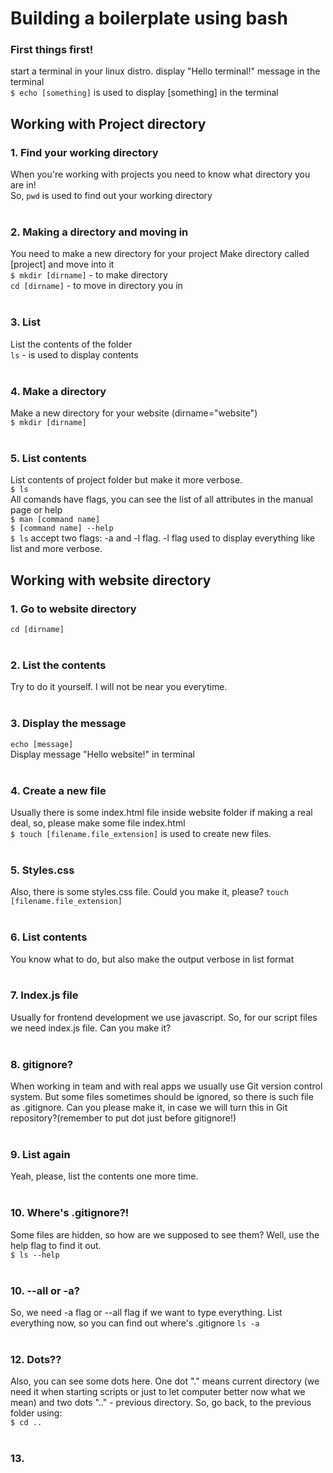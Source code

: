 <h1>Building a boilerplate using bash</h1>

<h3>First things first!</h3>
start a terminal in your linux distro.
display "Hello terminal!" message in the terminal
<br>
<code>$ echo [something]</code> is used to display [something] in the terminal 


<h2>Working with Project directory</h2>
<h3>1. Find your working directory</h3>
When you're working with projects you need to know what directory you are in!
<br>
So, <code>pwd</code> is used to find out your working directory
<br><br>
<h3>2. Making a directory and moving in</h3>
You need to make a new directory for your project
Make directory called [project] and move into it
<br>
<code>$ mkdir [dirname]</code> - to make directory
<br>
<code>cd [dirname]</code> - to move in directory you in 
<br><br>

<h3>3. List</h3>
List the contents of the folder
<br>
<code>ls</code> - is used to display contents
<br><br>

<h3>4. Make a directory</h3>
Make a new directory for your website (dirname="website")
<br>
<code>$ mkdir [dirname]</code> 
<br><br>

<h3>5. List contents</h3>
List contents of project folder but make it more verbose.
<br>
<code>$ ls</code>
<br>
All comands have flags, you can see the list of all
attributes in the manual page or help
<br>
<code>$ man [command name]</code>
<br>
<code>$ [command name] --help</code>
<br>
<code>$ ls</code> accept two flags: -a and -l flag. -l flag used to display everything like list and more verbose. 
<br>


<h2>Working with website directory</h2>
<h3>1. Go to website directory</h3>
<code>cd [dirname]</code>
<br><br>
<h3>2. List the contents</h3>
Try to do it yourself. I will not be near you everytime.
<br><br>
<h3>3. Display the message</h3>
<code>echo [message]</code> 
<br> Display message "Hello website!" in terminal
<br><br>
<h3>4. Create a new file</h3>
Usually there is some index.html file inside website folder if making a real deal, so, please make some file
index.html <br>
<code>$ touch [filename.file_extension]</code> is used to create new files.
<br><br>
<h3>5. Styles.css</h3>
Also, there is some styles.css file. Could you make it, please?
<code>touch [filename.file_extension]</code> 
<br><br>
<h3>6. List contents</h3>
You know what to do, but also make the output verbose in list format
<br><br>
<h3>7. Index.js file</h3>
Usually for frontend development we use javascript. So, for our script files we need index.js file. Can you make it?
<br><br>
<h3>8. gitignore?</h3>
When working in team and with real apps we usually use Git version control system. But some files sometimes should be ignored, so there is such file as .gitignore. Can you please make it, in case we will turn this in Git repository?(remember to put dot just before gitignore!)
<br><br>
<h3>9. List again</h3>
Yeah, please, list the contents one more time.
<br><br>
<h3>10. Where's .gitignore?!</h3>
Some files are hidden, so how are we supposed to see them? Well, use the help flag to find it out.<br>
<code>$ ls --help</code>
<br><br>
<h3>10. --all or -a?</h3>
So, we need -a flag or --all flag if we want to type everything. List everything now, so you can find out where's .gitignore
<code>ls -a</code>
<br><br>
<h3>12. Dots??</h3>
Also, you can see some dots here. One dot "." means current directory (we need it when starting scripts or just to let computer better now what we mean) and two dots ".." - previous directory. So, go back, to the previous folder using: <br>
<code>$ cd ..</code>
<br><br>
<h3>13. </h3>